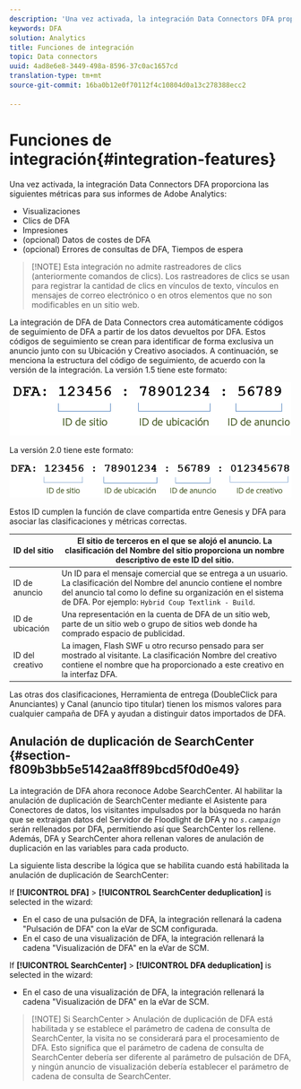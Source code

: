 ```yaml
---
description: 'Una vez activada, la integración Data Connectors DFA proporciona las siguientes métricas para sus informes de Adobe Analytics '
keywords: DFA
solution: Analytics
title: Funciones de integración
topic: Data connectors
uuid: 4ad8e6e8-3449-498a-8596-37c0ac1657cd
translation-type: tm+mt
source-git-commit: 16ba0b12e0f70112f4c10804d0a13c278388ecc2

---
```



# Funciones de integración{#integration-features}

Una vez activada, la integración Data Connectors DFA proporciona las siguientes métricas para sus informes de Adobe Analytics:

* Visualizaciones
* Clics de DFA
* Impresiones
* (opcional) Datos de costes de DFA
* (opcional) Errores de consultas de DFA, Tiempos de espera

> [!NOTE] Esta integración no admite rastreadores de clics (anteriormente comandos de clics). Los rastreadores de clics se usan para registrar la cantidad de clics en vínculos de texto, vínculos en mensajes de correo electrónico o en otros elementos que no son modificables en un sitio web.

La integración de DFA de Data Connectors crea automáticamente códigos de seguimiento de DFA a partir de los datos devueltos por DFA. Estos códigos de seguimiento se crean para identificar de forma exclusiva un anuncio junto con su Ubicación y Creativo asociados. A continuación, se menciona la estructura del código de seguimiento, de acuerdo con la versión de la integración. La versión 1.5 tiene este formato:

![](assets/DFA_id_struct1_5.png)

La versión 2.0 tiene este formato:

![](assets/DFA_id_struct2.png)

Estos ID cumplen la función de clave compartida entre Genesis y DFA para asociar las clasificaciones y métricas correctas.

| ID del sitio | El sitio de terceros en el que se alojó el anuncio. La clasificación del Nombre del sitio proporciona un nombre descriptivo de este ID del sitio. |
|---|---|
| ID de anuncio | Un ID para el mensaje comercial que se entrega a un usuario. La clasificación del Nombre del anuncio contiene el nombre del anuncio tal como lo define su organización en el sistema de DFA. Por ejemplo: `Hybrid Coup Textlink - Build`. |
| ID de ubicación | Una representación en la cuenta de DFA de un sitio web, parte de un sitio web o grupo de sitios web donde ha comprado espacio de publicidad. |
| ID del creativo | La imagen, Flash SWF u otro recurso pensado para ser mostrado al visitante. La clasificación Nombre del creativo contiene el nombre que ha proporcionado a este creativo en la interfaz DFA. |

Las otras dos clasificaciones, Herramienta de entrega (DoubleClick para Anunciantes) y Canal (anuncio tipo titular) tienen los mismos valores para cualquier campaña de DFA y ayudan a distinguir datos importados de DFA.

## Anulación de duplicación de SearchCenter {#section-f809b3bb5e5142aa8ff89bcd5f0d0e49}

La integración de DFA ahora reconoce Adobe SearchCenter. Al habilitar la anulación de duplicación de SearchCenter mediante el Asistente para Conectores de datos, los visitantes impulsados por la búsqueda no harán que se extraigan datos del Servidor de Floodlight de DFA y no *`s.campaign`* serán rellenados por DFA, permitiendo así que SearchCenter los rellene. Además, DFA y SearchCenter ahora rellenan valores de anulación de duplicación en las variables para cada producto.

La siguiente lista describe la lógica que se habilita cuando está habilitada la anulación de duplicación de SearchCenter:

If **[!UICONTROL DFA]** &gt; **[!UICONTROL SearchCenter deduplication]** is selected in the wizard:

* En el caso de una pulsación de DFA, la integración rellenará la cadena "Pulsación de DFA" con la eVar de SCM configurada.
* En el caso de una visualización de DFA, la integración rellenará la cadena "Visualización de DFA" en la eVar de SCM.

If **[!UICONTROL SearchCenter]** &gt; **[!UICONTROL DFA deduplication]** is selected in the wizard:

* En el caso de una visualización de DFA, la integración rellenará la cadena "Visualización de DFA" en la eVar de SCM.

> [!NOTE] Si SearchCenter &gt; Anulación de duplicación de DFA está habilitada y se establece el parámetro de cadena de consulta de SearchCenter, la visita no se considerará para el procesamiento de DFA. Esto significa que el parámetro de cadena de consulta de SearchCenter debería ser diferente al parámetro de pulsación de DFA, y ningún anuncio de visualización debería establecer el parámetro de cadena de consulta de SearchCenter.

